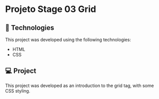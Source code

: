 # Projeto Stage 03 Grid

## 🚀 Technologies
This project was developed using the following technologies:
- HTML
- CSS
  
## 💻 Project

This project was developed as an introduction to the grid tag, with some CSS styling.
